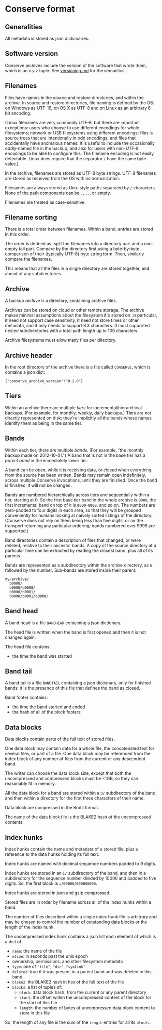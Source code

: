 # Conserve format

## Generalities

All metadata is stored as json dictionaries.

## Software version

Conserve archives include the version of the software that wrote them, which is
an _x.y.z_ tuple.  See [versioning.md](versioning.md) for the semantics.


## Filenames

Files have names in the source and restore directories, and within the archive.
In source and restore directories, file naming is defined by the OS: on Windows as UTF-16,
on OS X as UTF-8 and on Linux as an arbitrary 8-bit encoding.  

(Linux filenames are very commonly UTF-8, but there are important exceptions: users who
choose to use different encodings for whole filesystems; network or USB filesystems
using different encodings; files is source trees that are intentionally in odd encodings; and
files that accidentally have anomalous names.  It is useful to include the occasionally
oddly-named file in the backup, and also for users with non-UTF-8 encodings to be able to
configure this. The filename encoding is not easily detectable.  Linux does require that the
separator `/` have the same byte value.)

In the archive, filenames are stored as UTF-8 byte strings. UTF-8 filenames are
stored as received from the OS with no normalization.

Filenames are always stored as Unix-style paths separated by `/` characters.
None of the path components can be `.`, `..`, or empty.

Filenames are treated as case-sensitive.

## Filename sorting

There is a total order between filenames.  Within a band, entries are
stored in this order.

The order is defined as: split the filenames into a directory part
and a non-empty tail part.  Compare by the directory first using a
byte-by-byte comparison of their (typically UTF-8) byte string form.
Then, similarly compare the filenames.

This means that all the files in a single directory are stored
together, and ahead of any subdirectories.

## Archive

A backup *archive* is a directory, containing archive files.

Archives can be stored on cloud or other remote storage.
The archive makes minimal assumptions about the filesystem it's stored on: in
particular, it need not support case sensitivity, it need not store times or
other metadata, and it only needs to support 8.3 characters.  It must supported
nested subdirectories with a total path length up to 100 characters.  

Archive filesystems must allow many files per directory.

## Archive header

In the root directory of the archive there is a file called `CONSERVE`,
which is contains a json dict:

    {"conserve_archive_version":"0.2.0"}

## Tiers

Within an archive there are multiple *tiers* for incremental/hierarchical
backups.  (For example, for monthly, weekly, daily backups.)  Tiers are not
directly represented on disk; they're implicitly all the bands whose names
identify them as being in the same tier.

## Bands

Within each tier, there are multiple *bands*.  (For example, "the monthly
backup made on 2012-10-01.")  A band that is not in the base tier has a
*parent band* in the immediately lower tier.

A band can be *open*, while it is receiving data, or *closed* when
everything from the source has been written.  Bands may remain open
indefinitely, across multiple Conserve invocations, until they are finished.
Once the band is finished, it will not be changed.

Bands are numbered hierarchically across tiers and sequentially within
a tier, starting at 0.  So the first base tier band in the whole archive
is `0000`, the first incremental band on top of it is `0000-0000`,
and so on.  The numbers are zero-padded to four digits in each
area, so that they will be grouped conveniently for humans looking at
naively sorted listings of the directory.  (Conserve does not rely on them
being less than five digits, or on the transport returning any particular
ordering; bands numbered over 9999 are supported.)

Band directories contain a description of files that changed, or were deleted,
relative to their ancestor bands.  A copy of the source directory at a
particular time can be extracted by reading the closest band, plus all of its
parents.

Bands are represented as a subdirectory within the archive directory,
as `b` followed by the number.  Sub-bands are stored inside their
parent.

    my-archive/
      b0000/
      b0000/b0000/
      b0000/b0001/
      b0000/b0001/b0000/
      
## Band head

A band head is a file `BANDHEAD` containing a json dictionary.

The head file is written when the band is first opened and then it is
not changed again.

The head file contains:

 - the time the band was started


## Band tail

A band tail is a file `BANDTAIL` containing a json dictionary, only for
finished bands: it is the presence of this file that defines the band as
closed.

Band footer contains:

 - the time the band started and ended
 - the hash of all of the block footers


## Data blocks

Data blocks contain parts of the full text of stored files.

One data block may contain data for a whole file, the concatenated
text for several files, or part of a file.  One data block
may be referenced from the index block of any number of files
from the current or any descendent band.

The writer can choose the data block size, except that both the uncompressed
and compressed blocks must be <1GB, so they can reasonably fit in memory.

All the data block for a band are stored within a `d/` subdirectory
of the band, and then within a directory for the first three characters
of their name.

Data block are compressed in the Brotli format.

The name of the data block file is the BLAKE2 hash of the uncompressed
contents.


## Index hunks

Index hunks contain the name and metadata of a stored file, plus a
reference to the data hunks holding its full text.

Index hunks are named with decimal sequence numbers padded to 9 digits.

Index hunks are stored in an `i/` subdirectory of the band, and then
in a subdirectory for the sequence number divided by 10000 and
padded to five digits.  So, the first block is `i/00000/000000000`.

Index hunks are stored in json and gzip compressed.

Stored files are in order by filename across all of the index hunks
within a band.

The number of files described within a single index hunk file is
arbitrary and may be chosen to control the number of outstanding data
blocks or the length of the index hunk.

The uncompressed index hunk contains a json list each element of
which is a dict of

   - `name`: the name of the file
   - `mtime`: in seconds past the unix epoch
   - ownership, permissions, and other filesystem metadata
   - `type`: one of `"file"`, `"dir"`, `"symlink"`
   - `deleted`: true if it was present in a parent band and was
     deleted in this band
   - `blake2`: the BLAKE2 hash in hex of the full text of the file
   - `blocks`: a list of tuples of:
     - `block`: data block hash: from the current or any
       parent directory
     - `start`: the offset within the uncompressed content of the
       block for the start of this file
     - `length`: the number of bytes of uncompressed data block
       content to store in this file

So, the length of any file is the sum of the `length` entries for all
its `blocks`.
